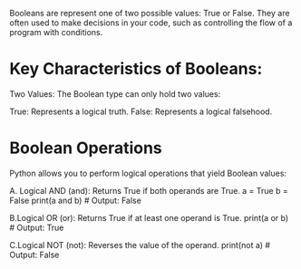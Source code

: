Booleans are represent one of two possible values: True or False. 
They are often used to make decisions in your code, such as controlling the flow of a program with conditions.

# Key Characteristics of Booleans:
Two Values: The Boolean type can only hold two values:

True: Represents a logical truth.
False: Represents a logical falsehood.


# Boolean Operations
Python allows you to perform logical operations that yield Boolean values:

A. Logical AND (and): Returns True if both operands are True.
a = True
b = False
print(a and b)  # Output: False

B.Logical OR (or): Returns True if at least one operand is True.
print(a or b)  # Output: True

C.Logical NOT (not): Reverses the value of the operand.
print(not a)  # Output: False
